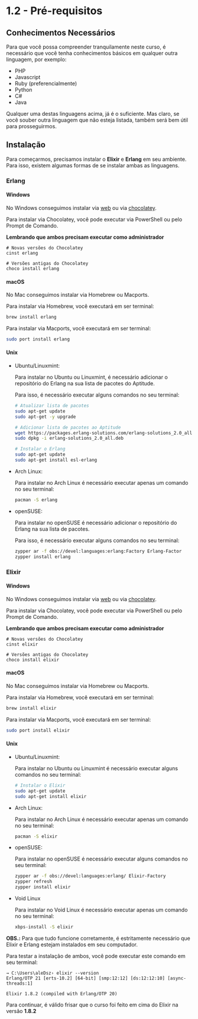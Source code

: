 # 1.2 - Pré-requisitos

## Conhecimentos Necessários

Para que você possa compreender tranquilamente neste curso, é necessário que você tenha conhecimentos básicos em qualquer outra linguagem, por exemplo:

  * PHP
  * Javascript
  * Ruby (preferencialmente)
  * Python
  * C#
  * Java

Qualquer uma destas linguagens acima, já é o suficiente. Mas claro, se você souber outra linguagem que não esteja listada, também será bem útil para prosseguirmos.

## Instalação

Para começarmos, precisamos instalar o **Elixir** e **Erlang** em seu ambiente. Para isso, existem algumas formas de se instalar ambas as linguagens.

### Erlang

#### Windows

No Windows conseguimos instalar via [web](http://www.erlang.org/download.html) ou via [chocolatey](https://chocolatey.org/).

Para instalar via Chocolatey, você pode executar via PowerShell ou pelo Prompt de Comando.

**Lembrando que ambos precisam executar como administrador**

```batch
# Novas versões do Chocolatey
cinst erlang

# Versões antigas do Chocolatey
choco install erlang
```

#### macOS

No Mac conseguimos instalar via Homebrew ou Macports.

Para instalar via Homebrew, você executará em ser terminal:

```sh
brew install erlang
```

Para instalar via Macports, você executará em ser terminal:

```sh
sudo port install erlang
```

#### Unix

 * Ubuntu/Linuxmint:

   Para instalar no Ubuntu ou Linuxmint, é necessário adicionar o repositório do Erlang na sua lista de pacotes do Aptitude.

   Para isso, é necessário executar alguns comandos no seu terminal:

   ```sh
   # Atualizar lista de pacotes
   sudo apt-get update
   sudo apt-get -y upgrade

   # Adicionar lista de pacotes ao Aptitude
   wget https://packages.erlang-solutions.com/erlang-solutions_2.0_all.deb
   sudo dpkg -i erlang-solutions_2.0_all.deb

   # Instalar o Erlang
   sudo apt-get update
   sudo apt-get install esl-erlang
   ```

 * Arch Linux:

   Para instalar no Arch Linux é necessário executar apenas um comando no seu terminal:

   ```sh
   pacman -S erlang
   ```

 * openSUSE:

   Para instalar no openSUSE é necessário adicionar o repositório do Erlang na sua lista de pacotes.

   Para isso, é necessário executar alguns comandos no seu terminal:

   ```sh
   zypper ar -f obs://devel:languages:erlang:Factory Erlang-Factor
   zypper install erlang
   ```

### Elixir

#### Windows

No Windows conseguimos instalar via [web](https://repo.hex.pm/elixir-websetup.exe) ou via [chocolatey](https://chocolatey.org/).

Para instalar via Chocolatey, você pode executar via PowerShell ou pelo Prompt de Comando.

**Lembrando que ambos precisam executar como administrador**

```batch
# Novas versões do Chocolatey
cinst elixir

# Versões antigas do Chocolatey
choco install elixir
```

#### macOS

No Mac conseguimos instalar via Homebrew ou Macports.

Para instalar via Homebrew, você executará em ser terminal:

```sh
brew install elixir
```

Para instalar via Macports, você executará em ser terminal:

```sh
sudo port install elixir
```

#### Unix

 * Ubuntu/Linuxmint:

   Para instalar no Ubuntu ou Linuxmint é necessário executar alguns comandos no seu terminal:

   ```sh
   # Instalar o Elixir
   sudo apt-get update
   sudo apt-get install elixir
   ```

 * Arch Linux:

   Para instalar no Arch Linux é necessário executar apenas um comando no seu terminal:

   ```sh
   pacman -S elixir
   ```

 * openSUSE:

   Para instalar no openSUSE é necessário executar alguns comandos no seu terminal:

   ```sh
   zypper ar -f obs://devel:languages:erlang/ Elixir-Factory
   zypper refresh
   zypper install elixir
   ```
 * Void Linux
 
   Para instalar no Void Linux é necessário executar apenas um comando no seu terminal:
   
   ```sh
   xbps-install -S elixir
   ```


**OBS.:** Para que tudo funcione corretamente, é estritamente necessário que Elixir e Erlang estejam instalados em seu computador.

Para testar a instalação de ambos, você pode executar este comando em seu terminal:

```
→ C:\Users\aleDsz› elixir --version
Erlang/OTP 21 [erts-10.2] [64-bit] [smp:12:12] [ds:12:12:10] [async-threads:1]

Elixir 1.8.2 (compiled with Erlang/OTP 20)
```

Para continuar, é válido frisar que o curso foi feito em cima do Elixir na versão **1.8.2**
